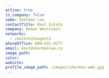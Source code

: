 ```yaml
---
active: true
is_company: false
name: Sherman Lee
contactTitle: Real Estate
company: Remax Westcoast
networks:
  - realestateagents
phoneOffice: 604-831-8277
email: best@shermanlee.ca
image_path:
color:
website:
profile_image_path: /images/sherman-web.jpg
---
```



